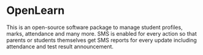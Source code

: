 # OpenLearn
This is an open-source software package to manage student profiles, marks, attendance and many more. SMS is enabled for every action so that parents or students themselves get SMS reports for every update including attendance and test result announcement.
